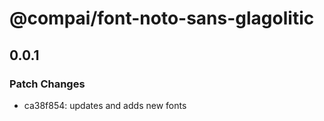 # @compai/font-noto-sans-glagolitic

## 0.0.1
### Patch Changes

- ca38f854: updates and adds new fonts
